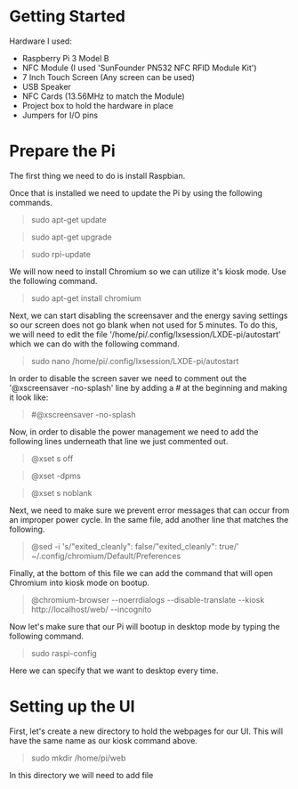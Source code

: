 # Getting Started
Hardware I used:

- Raspberry Pi 3 Model B
- NFC Module (I used 'SunFounder PN532 NFC RFID Module Kit')
- 7 Inch Touch Screen (Any screen can be used)
- USB Speaker
- NFC Cards (13.56MHz to match the Module)
- Project box to hold the hardware in place
- Jumpers for I/O pins

# Prepare the Pi
The first thing we need to do is install Raspbian.

Once that is installed we need to update the Pi by using the following commands.
>sudo apt-get update

>sudo apt-get upgrade

>sudo rpi-update

We will now need to install Chromium so we can utilize it's kiosk mode. Use the following command.
>sudo apt-get install chromium

Next, we can start disabling the screensaver and the energy saving settings so our screen does not go blank when not used for 5 minutes. To do this, we will need to edit the file '/home/pi/.config/lxsession/LXDE-pi/autostart' which we can do with the following command.
>sudo nano /home/pi/.config/lxsession/LXDE-pi/autostart

In order to disable the screen saver we need to comment out the '@xscreensaver -no-splash' line by adding a # at the beginning and making it look like:
>#@xscreensaver -no-splash

Now, in order to disable the power management we need to add the following lines underneath that line we just commented out.
>@xset s off

>@xset -dpms

>@xset s noblank

Next, we need to make sure we prevent error messages that can occur from an improper power cycle. In the same file, add another line that matches the following.
>@sed -i 's/"exited_cleanly": false/"exited_cleanly": true/' ~/.config/chromium/Default/Preferences

Finally, at the bottom of this file we can add the command that will open Chromium into kiosk mode on bootup.
>@chromium-browser --noerrdialogs --disable-translate --kiosk http://localhost/web/ --incognito

Now let's make sure that our Pi will bootup in desktop mode by typing the following command.
>sudo raspi-config

Here we can specify that we want to desktop every time.

# Setting up the UI
First, let's create a new directory to hold the webpages for our UI. This will have the same name as our kiosk command above.
>sudo mkdir /home/pi/web

In this directory we will need to add file
